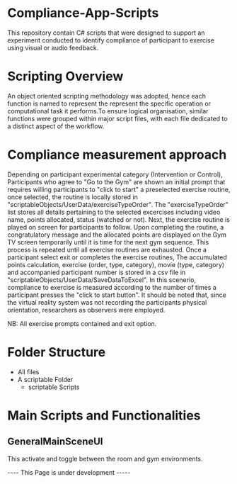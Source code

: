 # Compliance-App-Scripts
This repository contain C# scripts that were designed to support an experiment conducted to identify compliance of participant to exercise using visual or audio feedback.

# Scripting Overview
An object oriented scripting methodology was adopted, hence each function is named to represent the represent the specific operation or computational task it performs.To ensure logical organisation, similar functions were grouped within major script files, with each file dedicated to a distinct aspect of the workflow.

# Compliance measurement approach
Depending on participant experimental category (Intervention or Control), Participants who agree to "Go to the Gym" are shown an initial prompt that requires willing participants to "click to start" a preselected exercise routine, once selected, the routine is locally stored in "scriptableObjects/UserData/exerciseTypeOrder". The "exerciseTypeOrder" list stores all details pertaining to the selected excercises including video name, points allocated, status (watched or not). Next, the exercise routine is played on screen for participants to follow. Upon completing the routine, a congratulatory message and the allocated points are displayed on the Gym TV screen temporarily until it is time for the next gym sequence. This process is repeated until all exercise routines are exhausted. Once a participant select exit or completes the exercise routines, The accumulated points calculation, exercise (order, type, category), movie (type, category) and accompanied participant number is stored in a csv file in "scriptableObjects/UserData/SaveDataToExcel". In this scenerio, compliance to exercise is measured according to the number of times a participant presses the "click to start button". It should be noted that, since the virtual reality system was not recording the participants physical orientation, researchers as observers were employed.   

NB: All exercise prompts contained and exit option.

# Folder Structure
  - All files
  - A scriptable Folder
    - scriptable Scripts

# Main Scripts and Functionalities
## GeneralMainSceneUI
This activate and toggle between the room and gym environments.

----  This Page is under development -----
